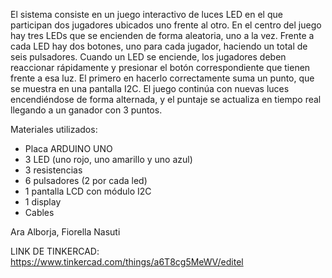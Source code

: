 El sistema consiste en un juego interactivo de luces LED en el que participan dos jugadores ubicados uno frente al otro. En el centro del juego hay tres LEDs que se encienden de forma aleatoria, uno a la vez. Frente a cada LED hay dos botones, uno para cada jugador, haciendo un total de seis pulsadores.
Cuando un LED se enciende, los jugadores deben reaccionar rápidamente y presionar el botón correspondiente que tienen frente a esa luz. El primero en hacerlo correctamente suma un punto, que se muestra en una pantalla I2C. El juego continúa con nuevas luces encendiéndose de forma alternada, y el puntaje se actualiza en tiempo real llegando a un ganador con 3 puntos.

Materiales utilizados:
- Placa ARDUINO UNO
- 3 LED (uno rojo, uno amarillo y uno azul)
- 3 resistencias
- 6 pulsadores (2 por cada led)
- 1 pantalla LCD con módulo I2C
- 1 display
- Cables


Ara Alborja, Fiorella Nasuti

LINK DE TINKERCAD: https://www.tinkercad.com/things/a6T8cg5MeWV/editel
